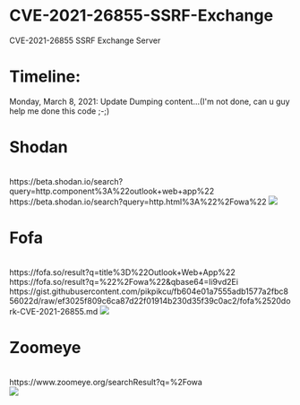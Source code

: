 # CVE-2021-26855-SSRF-Exchange
CVE-2021-26855 SSRF Exchange Server
<h1>Timeline:</h1>
<p>Monday, March 8, 2021: Update Dumping content...(I'm not done, can u guy help me done this code ;-;)</p>
<h1>Shodan</h1><br>
https://beta.shodan.io/search?query=http.component%3A%22outlook+web+app%22
<br>https://beta.shodan.io/search?query=http.html%3A%22%2Fowa%22
<img src="https://i.imgur.com/yP2L4EA.png"/>
<h1>Fofa</h1>
<br>https://fofa.so/result?q=title%3D%22Outlook+Web+App%22
<br>https://fofa.so/result?q=%22%2Fowa%22&qbase64=Ii9vd2Ei
<br>https://gist.githubusercontent.com/pikpikcu/fb604e01a7555adb1577a2fbc856022d/raw/ef3025f809c6ca87d22f01914b230d35f39c0ac2/fofa%2520dork-CVE-2021-26855.md
<img src="https://i.imgur.com/Y5y1G2k.png"/>
<h1>Zoomeye</h1>
<br>https://www.zoomeye.org/searchResult?q=%2Fowa
<br><img src="https://i.imgur.com/r3ifnDD.png"/>
